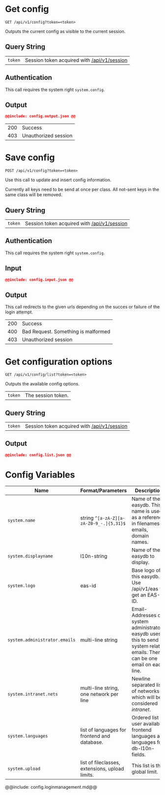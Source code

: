 # Get config

    GET /api/v1/config?token=<token>

Outputs the current config as visible to the current session.

## Query String

|   |   |
|---|---|
| `token` | Session token acquired with [/api/v1/session](/technical/api/session/session.md) |

## Authentication

This call requires the system right `system.config`.

## Output

~~~~json
@@include: config.output.json @@
~~~~

|   |   |
|---|---|
| 200 | Success |
| 403 | Unauthorized session |





# Save config

    POST /api/v1/config?token=<token>

Use this call to update and insert config information.

Currently all keys need to be send at once per class. All not-sent keys
in the same class will be removed.

## Query String

|   |   |
|---|---|
| `token` | Session token acquired with [/api/v1/session](/technical/api/session/session.md) |

## Authentication

This call requires the system right `system.config`.

## Input

~~~~json
@@include: config.input.json @@
~~~~

## Output

This call redirects to the given urls depending on the succes or failure
of the login attempt.

|   |   |
|---|---|
| 200 | Success |
| 400 | Bad Request. Something is malformed |
| 403 | Unauthorized session |





# Get configuration options

    GET /api/v1/config/list?token=<token>

Outputs the available config options.

|  |                    |
|-----|--------------------|
| `token` |   The session token.		 |

## Query String

|   |   |
|---|---|
| `token` | Session token acquired with [/api/v1/session](/technical/api/session/session.md) |

## Output

~~~~json
@@include: config.list.json @@
~~~~

# Config Variables

|Name					|Format/Parameters		| Description					|
|-----------------------|-----------------------|-------------------------------|
|`system.name`			| string `^[a-zA-Z][a-zA-Z0-9_-.]{5,31}$` | Name of the easydb. This name is used as a reference in filenames, emails, domain names.|
|`system.displayname`	| l10n-string			| Name of the easydb to display. |
|`system.logo`			| eas-id				| Base logo of this easydb. Use /api/v1/eas to get an EAS-ID.  |
|`system.administrator.emails`| multi-line string | Email-Addresses of system administrators. easydb uses this to send system related emails. There can be one email on each line.|
|`system.intranet.nets`		   | multi-line string, one network per line | Newline separated list of networks which will be considered *intranet*.|
|`system.languages`   		   | list of languages for frontend and database. | Ordered list of user available frontend languages and languages for db-l10n-fields. |
|`system.upload`   	   		   | list of fileclasses, extensions, upload limits. | This list is the global limit.  |
@@include: config.loginmanagement.md@@

